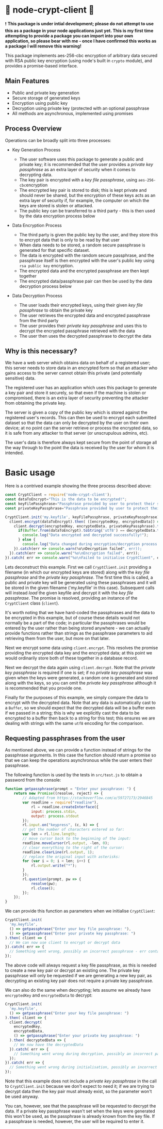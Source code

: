 # 🔐 node-crypt-client 🔐

:exclamation: **This package is under intial development; please do not attempt to use this as a package in your node applications just yet. This is my first time attempting to provide a package you can import into your own application, so please bear with me - once I have confirmed this works as a package I will remove this warning!**

This package implements aes-256-cbc encryption of arbitrary data secured with RSA public key encryption (using node's built in `crypto` module), and provides a promise-based interface.

## Main Features

* Public and private key generation
* Secure storage of generated keys
* Encryption using public key
* Decryption using private key (protected with an optional passphrase
* All methods are asynchronous, implemented using promises

## Process Overview

Operations can be broadly split into three processes:

* Key Generation Process
  * The user software uses this package to generate a public and private key; it is recommended that the user provides a *private key passphrase* as an extra layer of security when it comes to decrypting data.
  * The key pair is encrypted with a *key file passphrase*, using `aes-256-cbc`encryption
  * The encrypted key pair is stored to disk; this is kept private and should never be shared, but the encryption of these keys acts as an extra layer of security if, for example, the computer on which the keys are stored is stolen or attacked.
  * The public key can be transferred to a third party - this is then used by the data encryption process below

* Data Encryption Process
  * The third party is given the public key by the user, and they store this to encrypt data that is only to be read by that user
  * When data needs to be stored, a random secure passphrase is generated for that specific dataset.
  * The data is encrypted with the random secure passphrase, and the passphrase itself is then encrypted with the user's public key using `rsa public key` encryption.
  * The encrypted data and the encrypted passphrase are then kept together
  * The encrypted data/passphrase pair can then be used by the data decryption process below

* Data Decryption Process
  * The user loads their encrypted keys, using their given *key file passphrase* to obtain the private key
  * The user retrieves the encrypted data and encrypted passphrase from the third party
  * The user provides their *private key passphrase* and uses this to decrypt the encrypted passphrase retrieved with the data
  * The user then uses the decrypted passphrase to decrypt the data

## Why is this necessary?

We have a web server which obtains data on behalf of a registered user; this server needs to store data in an encrypted form so that an attacker who gains access to the server cannot obtain this private (and potentially sensitive) data.

The registered user has an application which uses this package to generate a key pair and store it securely, so that even if the machine is stolen or compromised, there is an extra layer of security preventing the attacker from obtaining the private key.

The server is given a copy of the public key which is stored against the registered user's records. This can then be used to encrypt each submitted dataset so that the data can only be decrypted by the user on their own device; at no point can the server retrieve or process the encrypted data, so it is safe from any attacker to that server (or unscrupulous admins, etc).

The user's data is therefore always kept secure from the point of storage all the way through to the point the data is received by the user for whom it is intended.

# Basic usage

Here is a contrived example showing the three process described above:

```javascript
const CryptClient = require('node-crypt-client');
const dataToEncrypt="This is the data to be encrypted!";
const keyFilePassphrase="Passphrase provided by user to protect their stored key pair";
const privateKeyPassphrase="Passphrase provided by user to protect their encrypted data";

CryptClient.init('my.keyfile', keyFilePassphrase, privateKeyPassphrase).then( client => {
  client.encrypt(dataToEncrypt).then( ([encryptedKey, encryptedData]) => {
    client.decrypt(encryptedKey, encryptedData, privateKeyPassphrase).then( decryptedData => {
      if(Buffer.from(dataToEncrypt).toString('utf8') == decryptedData.toString('utf8') {
        console.log("Data encrypted and decrypted successfully!");
      } else {
        console.log("Data changed during encryption/decryption process!");
    }).catch(err => console.warn(%o\nDecryption failed", err));
  }).catch(err => console.warn("%o\nEncryption failed", err));
}).catch( err => console.warn("%o\nFailed to initialise CryptClient", err));
```

Lets deconstruct this example. First we call `CryptClient.init` providing a filename (in which our encrypted keys are stored) along with the *key file passphrase* and the *private key passphrase*. The first time this is called, a public and private key will be generated using these passphrases and it will be stored in the given filename ('my.keyfile' in this case). Subsequent calls will instead *load* the given keyfile and decrypt it with the *key file passphrase*. The promise is resolved, providing an instance of the `CryptClient` class (`client`).

It's worth noting that we have hard-coded the passphrases and the data to be encrypted in this example, but of course these details would not normally be a part of the code; in particular the passphrases would be entered by the user rather than being stored anywhere - we can actually provide functions rather than strings as the passphrase parameters to aid retrieving them from the user, but more on that later.

Next we encrypt some data using `client.encrypt`. This resolves the promise providing the encrypted data key and the encrypted data; at this point we would ordinarily store both of these together in a database record.

Next we decrypt the data again using `client.decrypt`. Note that the *private key passphrase* is required if one is set; if no *private key passphrase* was given when the keys were generated, a random one is generated and stored along with the keys, so you can omit the *private key passphrase* although it is recommended that you provide one.

Finally for the purposes of this example, we simply compare the data to encrypt with the decrypted data. Note that any data is automatically cast to a `Buffer`, so we should expect that the decrypted data will be a buffer even if we passed in a string; this is why we explicitly cast the data to be encrypted to a buffer then back to a string for this test; this ensures we are dealing with strings with the same `utf8` encoding for the comparison.

## Requesting passphrases from the user

As mentioned above, we can provide a function instead of strings for the passphrase arguments. In this case the function should return a promise so that we can keep the operations asynchronous while the user enters their passphrase.

The following function is used by the tests in `src/test.js` to obtain a password from the console:

```javascript
function getpassphrase(prompt = "Enter your passphrase: ") {
    return new Promise((resolve, reject) => {
        // Adapted from https://stackoverflow.com/a/59727173/2946845
        var readline = require("readline"),
            rl = readline.createInterface({
            input: process.stdin,
            output: process.stdout
        });
        rl.input.on("keypress", (c, k) => {
        // get the number of characters entered so far:
        var len = rl.line.length;
        // move cursor back to the beginning of the input:
        readline.moveCursor(rl.output, -len, 0);
        // clear everything to the right of the cursor:
        readline.clearLine(rl.output, 1);
        // replace the original input with asterisks:
        for (var i = 0; i < len; i++) {
            rl.output.write("*");
        }
        });
        rl.question(prompt, pw => {
            resolve(pw);
            rl.close();
        });
    });
}
```

We can provide this function as parameters when we initialise `CryptClient`:

```javascript
CryptClient.init(
  'my.keyfile', 
  () => getpassphrase("Enter your key file passphrase: "),
  () => getpassphrase("Enter your private key passphrase: ")
).then( client => {
  // We can now use client to encrypt or decrypt data
}).catch( err => {
  // Something went wrong, possibly an incorrect passphrase - err contains the actual error/exception that occured
});
```

The above code will always request a key file passphrase, as this is needed to create a new key pair or decrypt an existing one. The private key passphrase will only be requested if we are generating a new key pair, as decrypting an existing key pair does not require a private key passphrase.

We can also do the same when decrypting; lets assume we already have `encryptedKey` and `encryptedData` to decrypt:

```javascript
CryptClient.init(
  'my.keyfile', 
  () => getpassphrase("Enter your key file passphrase: ")
).then( client => {
  client.decrypt(
    encryptedKey, 
    encryptedData, 
    () => getpassphrase("Enter your private key passphrase: ")
  ).then( decryptedData => {
    // We now have the decryptedData
  }).catch( err => {
    // Something went wrong during decryption, possibly an incorrect passphrase - err contains the actual error/exception that occured
  });
}).catch( err => {
  // Something went wrong during initialisation, possibly an incorrect passphrase - err contains the actual error/exception that occured
});
```

Note that this example does not include a *private key passphrase* in the call to `CryptClient.init` because we don't expect to need it; if we are trying to decrypt data then the key pair must already exist, so the parameter won't be used anyway.

You can, however, see that the passphrase will be requested to decrypt the data. If a private key passphrase wasn't set when the keys were generated this won't be used, as the passphrase is already known from the key file. If a passphrase is needed, however, the user will be required to enter it.
